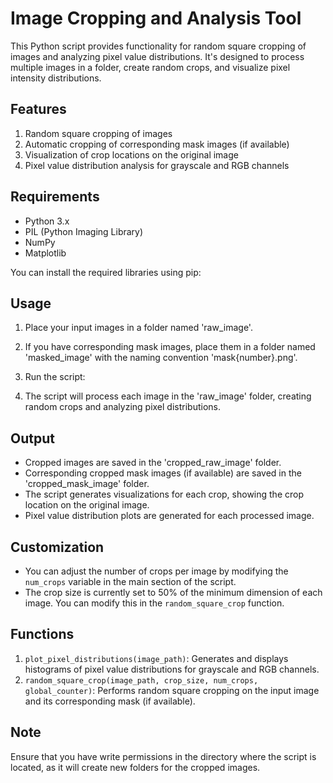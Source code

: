 # Image Cropping and Analysis Tool

This Python script provides functionality for random square cropping of images and analyzing pixel value distributions. It's designed to process multiple images in a folder, create random crops, and visualize pixel intensity distributions.

## Features

1. Random square cropping of images
2. Automatic cropping of corresponding mask images (if available)
3. Visualization of crop locations on the original image
4. Pixel value distribution analysis for grayscale and RGB channels

## Requirements

- Python 3.x
- PIL (Python Imaging Library)
- NumPy
- Matplotlib

You can install the required libraries using pip:


## Usage

1. Place your input images in a folder named 'raw_image'.
2. If you have corresponding mask images, place them in a folder named 'masked_image' with the naming convention 'mask{number}.png'.
3. Run the script:


4. The script will process each image in the 'raw_image' folder, creating random crops and analyzing pixel distributions.

## Output

- Cropped images are saved in the 'cropped_raw_image' folder.
- Corresponding cropped mask images (if available) are saved in the 'cropped_mask_image' folder.
- The script generates visualizations for each crop, showing the crop location on the original image.
- Pixel value distribution plots are generated for each processed image.

## Customization

- You can adjust the number of crops per image by modifying the `num_crops` variable in the main section of the script.
- The crop size is currently set to 50% of the minimum dimension of each image. You can modify this in the `random_square_crop` function.

## Functions

1. `plot_pixel_distributions(image_path)`: Generates and displays histograms of pixel value distributions for grayscale and RGB channels.
2. `random_square_crop(image_path, crop_size, num_crops, global_counter)`: Performs random square cropping on the input image and its corresponding mask (if available).

## Note

Ensure that you have write permissions in the directory where the script is located, as it will create new folders for the cropped images.
